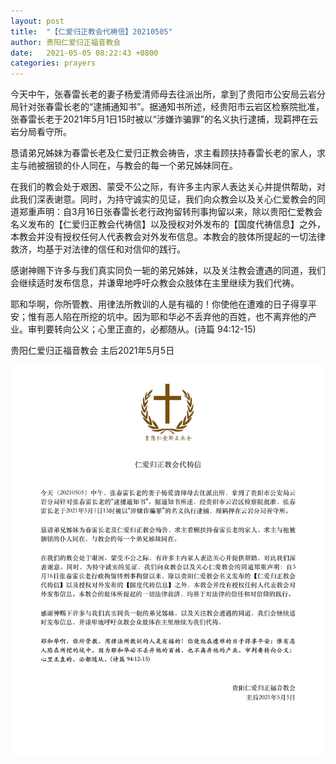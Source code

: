 ```yaml
---
layout: post
title:  "【仁爱归正教会代祷信】20210505"
author: 贵阳仁爱归正福音教会
date:   2021-05-05 08:22:43 +0800
categories: prayers
---
```


今天中午，张春雷长老的妻子杨爱清师母去往派出所，拿到了贵阳市公安局云岩分局针对张春雷长老的“逮捕通知书”。据通知书所述，经贵阳市云岩区检察院批准，张春雷长老于2021年5月1日15时被以“涉嫌诈骗罪”的名义执行逮捕，现羁押在云岩分局看守所。

恳请弟兄姊妹为春雷长老及仁爱归正教会祷告，求主看顾扶持春雷长老的家人，求主与祂被捆锁的仆人同在，与教会的每一个弟兄姊妹同在。

在我们的教会处于艰困、蒙受不公之际，有许多主内家人表达关心并提供帮助，对此我们深表谢意。同时，为持守诚实的见证，我们向众教会以及关心仁爱教会的同道郑重声明：自3月16日张春雷长老行政拘留转刑事拘留以来，除以贵阳仁爱教会名义发布的【仁爱归正教会代祷信】以及授权对外发布的【国度代祷信息】之外，本教会并没有授权任何人代表教会对外发布信息。本教会的肢体所提起的一切法律救济，均基于对法律的信任和对信仰的践行。

感谢神赐下许多与我们真实同负一轭的弟兄姊妹，以及关注教会遭遇的同道，我们会继续适时发布信息，并谦卑地呼吁众教会众肢体在主里继续为我们代祷。

耶和华啊，你所管教、用律法所教训的人是有福的！你使他在遭难的日子得享平安；惟有恶人陷在所挖的坑中。因为耶和华必不丢弃他的百姓，也不离弃他的产业。审判要转向公义；心里正直的，必都随从。(诗篇 94:12-15)

贵阳仁爱归正福音教会
主后2021年5月5日

![guiyang-church-prayer-20210505](/images/guiyang-church-prayer-20210505.JPG)